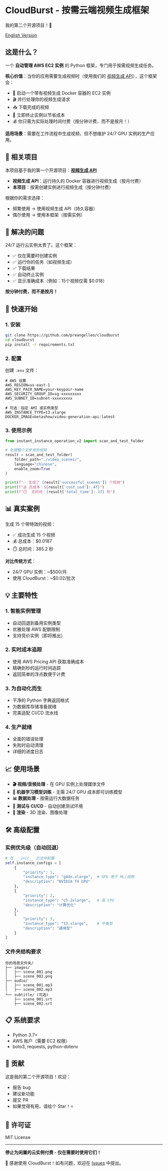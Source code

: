 # CloudBurst - 按需云端视频生成框架

我的第二个开源项目！🚀

[English Version](./README.md)

## 这是什么？

一个 **自动管理 AWS EC2 实例** 的 Python 框架，专门用于按需视频生成任务。

**核心价值**：当你的应用需要生成视频时（使用我们的 [视频生成 API](https://github.com/betashow/video-generation-docker)），这个框架会：
- 🚀 启动一个带有视频生成 Docker 容器的 EC2 实例
- 🎬 并行处理你的视频生成请求
- 📥 下载完成的视频
- 🛑 立即终止实例以节省成本
- 💰 你只需为实际处理时间付费（按分钟计费，而不是按月！）

**适用场景**：需要在工作流程中生成视频，但不想维护 24/7 GPU 实例的生产应用。

## 🔗 相关项目

本项目基于我的第一个开源项目：[**视频生成 API**](https://github.com/betashow/video-generation-docker)

- **视频生成 API**：运行持久的 Docker 容器进行视频生成（按月付费）
- **本项目**：按需创建实例进行视频生成（按分钟付费）

根据你的需求选择：
- 频繁使用 → 使用视频生成 API（持久容器）
- 偶尔使用 → 使用本框架（按需实例）

## 🎯 解决的问题

24/7 运行云实例太贵了。这个框架：
- ✅ 仅在需要时创建实例
- ✅ 运行你的任务（如视频生成）
- ✅ 下载结果
- ✅ 自动终止实例
- ✅ 显示准确成本（例如：15个视频仅需 $0.018）

**按分钟付费，而不是按月！**

## 🚀 快速开始

### 1. 安装

```bash
git clone https://github.com/preangelleo/cloudburst
cd cloudburst
pip install -r requirements.txt
```

### 2. 配置

创建 `.env` 文件：
```env
# AWS 设置
AWS_REGION=us-east-1
AWS_KEY_PAIR_NAME=your-keypair-name
AWS_SECURITY_GROUP_ID=sg-xxxxxxxxx
AWS_SUBNET_ID=subnet-xxxxxxxxx

# 可选：指定 AMI 或实例类型
AWS_INSTANCE_TYPE=t3.xlarge
DOCKER_IMAGE=betashow/video-generation-api:latest
```

### 3. 使用示例

```python
from instant_instance_operation_v2 import scan_and_test_folder

# 处理整个文件夹的视频
result = scan_and_test_folder(
    folder_path="./video_scenes/",
    language="chinese",
    enable_zoom=True
)

print(f"✅ 生成了 {result['successful_scenes']} 个视频")
print(f"💰 总成本：${result['cost_usd']:.4f}")
print(f"⏱️  总时间：{result['total_time']:.1f} 秒")
```

## 📊 真实案例

生成 15 个带特效的视频：
- ✅ 成功生成 15 个视频
- 💰 总成本：$0.0187
- ⏱️ 总时间：385.2 秒

**对比传统方式**：
- 24/7 GPU 实例：~$500/月
- 使用 CloudBurst：~$0.02/批次

## 💡 主要特性

### 1. **智能实例管理**
- 自动回退到备用实例类型
- 优雅处理 AWS 配额限制
- 支持竞价实例（即将推出）

### 2. **实时成本追踪**
- 使用 AWS Pricing API 获取准确成本
- 精确到秒的运行时间追踪
- 返回简单的浮点数便于计费

### 3. **为自动化而生**
- 干净的 Python 字典返回格式
- 为数据库存储准备就绪
- 完美适配 CI/CD 流水线

### 4. **生产就绪**
- 全面的错误处理
- 失败时自动清理
- 详细的进度日志

## 📈 使用场景

- **🎬 视频/音频处理** - 在 GPU 实例上处理媒体文件
- **🤖 机器学习模型训练** - 无需 24/7 GPU 成本即可训练模型
- **📊 数据处理** - 按需运行大数据任务
- **🧪 测试与 CI/CD** - 自动创建测试环境
- **🎨 渲染** - 3D 渲染、图像处理

## 🛠️ 高级配置

### 实例优先级（自动回退）
```python
# 在 __init__ 方法中配置
self.instance_configs = [
    {
        "priority": 1,
        "instance_type": "g4dn.xlarge",  # GPU 用于 ML/视频
        "description": "NVIDIA T4 GPU"
    },
    {
        "priority": 2, 
        "instance_type": "c5.2xlarge",   # 高 CPU
        "description": "计算优化"
    },
    {
        "priority": 3,
        "instance_type": "t3.xlarge",    # 平衡型
        "description": "通用型"
    }
]
```

### 文件夹结构要求
```
你的场景文件夹/
├── images/
│   ├── scene_001.png
│   ├── scene_002.png
├── audio/
│   ├── scene_001.mp3
│   ├── scene_002.mp3
└── subtitle/ (可选)
    ├── scene_001.srt
    ├── scene_002.srt
```

## 📋 系统要求

- Python 3.7+
- AWS 账户（需要 EC2 权限）
- boto3, requests, python-dotenv

## 🤝 贡献

这是我的第二个开源项目！欢迎：
- 报告 bug
- 建议新功能
- 提交 PR
- 如果觉得有用，请给个 Star！⭐

## 📄 许可证

MIT License

---

**停止为闲置的云实例付费 - 仅在需要时使用它们！**

🎉 感谢使用 CloudBurst！如有问题，欢迎在 [Issues](https://github.com/preangelleo/cloudburst/issues) 中提出。